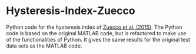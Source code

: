 # Hysteresis-Index-Zuecco
Python code for the hysteresis index of [Zuecco et al. (2015)](https://onlinelibrary.wiley.com/doi/full/10.1002/hyp.10681?casa_token=xAJQPg--Fy4AAAAA%3A7ecTEMM4z7C5J5r0Zj97T6kswKtGZd0QYbUC5tLkFrGVPfwnIp9l6_iPLO3TZH5sVzEq2lwUosAgvBDg). The Python code is based on the original MATLAB code, but is refactored to make use of the functionalities of Python. It gives the same results for the original test data sets as the MATLAB code. 
